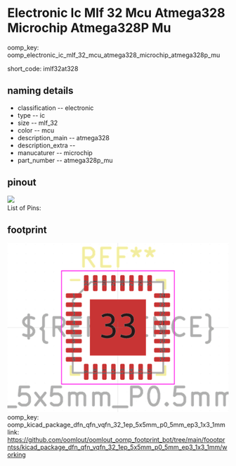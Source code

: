 # Electronic Ic Mlf 32 Mcu Atmega328 Microchip Atmega328P Mu
oomp_key: oomp_electronic_ic_mlf_32_mcu_atmega328_microchip_atmega328p_mu  

short_code: imlf32at328
## naming details
* classification -- electronic
* type -- ic
* size -- mlf_32
* color -- mcu
* description_main -- atmega328
* description_extra -- 
* manucaturer -- microchip
* part_number -- atmega328p_mu
## pinout
![](working_pinout_600.png)  
List of Pins:




## footprint

![](footprint/0/working/working_600.png)  
oomp_key: oomp_kicad_package_dfn_qfn_vqfn_32_1ep_5x5mm_p0_5mm_ep3_1x3_1mm  
link: https://github.com/oomlout/oomlout_oomp_footprint_bot/tree/main/foootprntss/kicad_package_dfn_qfn_vqfn_32_1ep_5x5mm_p0_5mm_ep3_1x3_1mm/working  
